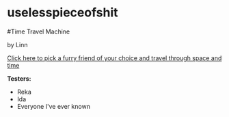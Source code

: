 # uselesspieceofshit


#Time Travel Machine
<p>by Linn</p>

[Click here to pick a furry friend of your choice and travel through space and
time](https://adoring-cori-4e0432.netlify.app/)

<b>Testers:</b>

<ul>
  <li>Reka</li>
  <li>Ida</li>
  <li>Everyone I've ever known</li>
</ul>

